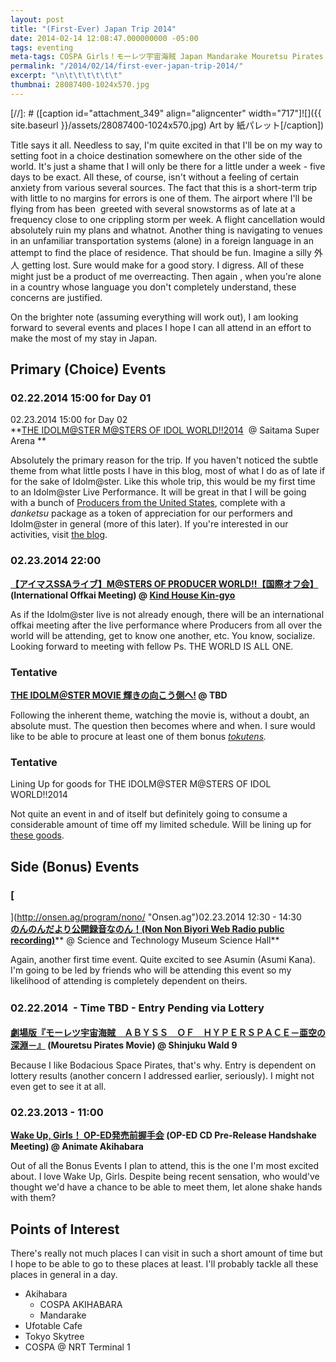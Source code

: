 ```yaml
---
layout: post
title: "(First-Ever) Japan Trip 2014"
date: 2014-02-14 12:08:47.000000000 -05:00
tags: eventing
meta-tags: COSPA Girls！モーレツ宇宙海賊 Japan Mandarake Mouretsu Pirates  Abyss of Hyperspace Non Non Biyori Ufotablet Cafe Wake Up のんのんだより のんのんだより公開録音なのん！ モーレツ宇宙海賊　ＡＢＹＳＳ　ＯＦ　ＨＹＰＥＲＳＰＡＣＥ－亜空の深淵－
permalink: "/2014/02/14/first-ever-japan-trip-2014/"
excerpt: "\n\t\t\t\t\t\t"
thumbnai: 28087400-1024x570.jpg
---
```

[//]: #  ([caption id="attachment_349" align="aligncenter" width="717"]![]({{ site.baseurl }}/assets/28087400-1024x570.jpg) Art by 紙パレット[/caption])

Title says it all. Needless to say, I'm quite excited in that I'll be on my way to setting foot in a choice destination somewhere on the other side of the world. It's just a shame that I will only be there for a little under a week - five days to be exact. All these, of course, isn't without a feeling of certain anxiety from various several sources. The fact that this is a short-term trip with little to no margins for errors is one of them. The airport where I'll be flying from has been  greeted with several snowstorms as of late at a frequency close to one crippling storm per week. A flight cancellation would absolutely ruin my plans and whatnot. Another thing is navigating to venues in an unfamiliar transportation systems (alone) in a foreign language in an attempt to find the place of residence. That should be fun. Imagine a silly 外人 getting lost. Sure would make for a good story. I digress. All of these might just be a product of me overreacting. Then again , when you're alone in a country whose language you don't completely understand, these concerns are justified.

On the brighter note (assuming everything will work out), I am looking forward to several events and places I hope I can all attend in an effort to make the most of my stay in Japan.

## Primary (Choice) Events

### 02.22.2014 15:00 for Day 01  
02.23.2014 15:00 for Day 02  
**[THE IDOLM@STER M@STERS OF IDOL WORLD!!2014](http://idolmaster.jp/event/2014.php)  @ Saitama Super Arena **

Absolutely the primary reason for the trip. If you haven't noticed the subtle theme from what little posts I have in this blog, most of what I do as of late if for the sake of Idolm@ster. Like this whole trip, this would be my first time to an Idolm@ster Live Performance. It will be great in that I will be going with a bunch of [Producers from the United States](http://059pro.us), complete with a _danketsu_ package as a token of appreciation for our performers and Idolm@ster in general (more of this later). If you're interested in our activities, visit [the blog](http://blog.059pro.us).

### 02.23.2014 22:00  
**[【アイマスSSAライブ】M@STERS OF PRODUCER WORLD!!【国際オフ会】](http://twipla.jp/events/80089)(International Offkai Meeting) @ [Kind House Kin-gyo](http://r.gnavi.co.jp/g292909/ "Kind House Kin-gyo")**

As if the Idolm@ster live is not already enough, there will be an international offkai meeting after the live performance where Producers from all over the world will be attending, get to know one another, etc. You know, socialize. Looking forward to meeting with fellow Ps. THE WORLD IS ALL ONE.

### Tentative  
**[THE IDOLM＠STER MOVIE 輝きの向こう側へ!](http://www.idolmaster-anime.jp/) @ TBD**

Following the inherent theme, watching the movie is, without a doubt, an absolute must. The question then becomes where and when. I sure would like to be able to procure at least one of them bonus _[tokutens](http://t.co/L8tBmw0vtd)._

### Tentative  
Lining Up for goods for THE IDOLM@STER M@STERS OF IDOL WORLD!!2014

Not quite an event in and of itself but definitely going to consume a considerable amount of time off my limited schedule. Will be lining up for [these goods](http://lalabitmarket.channel.or.jp/feature/imasssa_la/).

## Side (Bonus) Events

### [  
](http://onsen.ag/program/nono/ "Onsen.ag")02.23.2014 12:30 - 14:30[  
**のんのんだより公開録音なのん！(Non Non Biyori Web Radio public recording)**](http://onsen.ag/program/nono/ "Onsen.ag")** @ Science and Technology Museum Science Hall**

Again, another first time event. Quite excited to see Asumin (Asumi Kana). I'm going to be led by friends who will be attending this event so my likelihood of attending is completely dependent on theirs.

### <span style="line-height: 1.5em;">02.22.2014  - Time TBD - Entry Pending via Lottery  
**[劇場版『モーレツ宇宙海賊　ＡＢＹＳＳ　ＯＦ　ＨＹＰＥＲＳＰＡＣＥ－亜空の深淵－』](http://www.starchild.co.jp/special/mo-retsu/gekijo/) (Mouretsu Pirates Movie) @ Shinjuku Wald 9**

Because I like Bodacious Space Pirates, that's why. Entry is dependent on lottery results (another concern I addressed earlier, seriously). I might not even get to see it at all.

### 02.23.2013 - 11:00  
**[Wake Up, Girls！ OP-ED発売前握手会](http://www.animate.co.jp/event/event_20140330wug/) (OP-ED CD Pre-Release Handshake Meeting) @ Animate Akihabara**

Out of all the Bonus Events I plan to attend, this is the one I'm most excited about. I love Wake Up, Girls. Despite being recent sensation, who would've thought we'd have a chance to be able to meet them, let alone shake hands with them?

## Points of Interest

There's really not much places I can visit in such a short amount of time but I hope to be able to go to these places at least. I'll probably tackle all these places in general in a day.

*   Akihabara
    *   COSPA AKIHABARA
    *   Mandarake
*   Ufotable Cafe
*   Tokyo Skytree
*   COSPA @ NRT Terminal 1